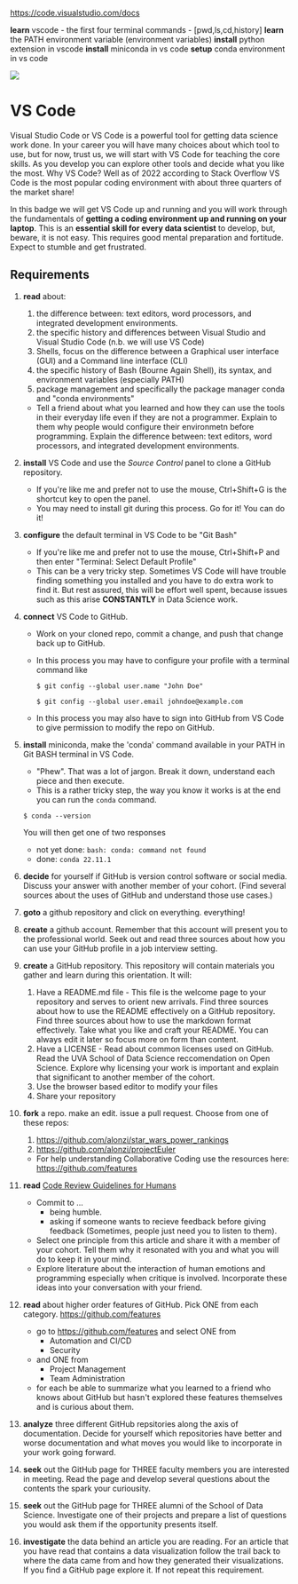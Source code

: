https://code.visualstudio.com/docs

   **learn** vscode - the first four terminal commands - [pwd,ls,cd,history]
   **learn** the PATH environment variable (environment variables)
   **install** python extension in vscode
   **install** miniconda in vs code
   **setup** conda environment in vs code



![](https://github.com/UVADS/orientation-technical/blob/main/content/images/vscode-badge.png)

# VS Code

Visual Studio Code or VS Code is a powerful tool for getting data science work done. In your career you will have many choices about which tool to use, but for now, trust us, we will start with VS Code for teaching the core skills. As you develop you can explore other tools and decide what you like the most.
Why VS Code? Well as of 2022 according to Stack Overflow VS Code is the most popular coding environment with about three quarters of the market share!

In this badge we will get VS Code up and running and you will work through the fundamentals of **getting a coding environment up and running on your laptop**. This is an **essential skill for every data scientist** to develop, but, beware, it is not easy. This requires good mental preparation and fortitude. Expect to stumble and get frustrated.


## Requirements

1. **read** about:
   1. the difference between: text editors, word processors, and integrated development environments.
   2. the specific history and differences between Visual Studio and Visual Studio Code (n.b. we will use VS Code)
   3. Shells, focus on the difference between a Graphical user interface (GUI) and a Command line interface (CLI)
   4. the specific history of Bash (Bourne Again Shell), its syntax, and environment variables (especially PATH)
   5. package management and specifically the package manager conda and "conda environments"

   * Tell a friend about what you learned and how they can use the tools in their everyday life even if they are not a programmer. Explain to them why people would configure their environmetn before programming. Explain the difference between: text editors, word processors, and integrated development environments.

2. **install** VS Code and use the *Source Control* panel to clone a GitHub repository.
   * If you're like me and prefer not to use the mouse, Ctrl+Shift+G is the shortcut key to open the panel.
   * You may need to install git during this process. Go for it! You can do it!

3. **configure** the default terminal in VS Code to be "Git Bash"
   * If you're like me and prefer not to use the mouse, Ctrl+Shift+P and then enter "Terminal: Select Default Profile"
   * This can be a very tricky step. Sometimes VS Code will have trouble finding something you installed and you have to do extra work to find it. But rest assured, this will be effort well spent, because issues such as this arise **CONSTANTLY** in Data Science work.

4. **connect** VS Code to GitHub.
   * Work on your cloned repo, commit a change, and push that change back up to GitHub.
   * In this process you may have to configure your profile with a terminal command like 
    
        `$ git config --global user.name "John Doe"`
   
        `$ git config --global user.email johndoe@example.com`
   * In this process you may also have to sign into GitHub from VS Code to give permission to modify the repo on GitHub.





5. **install** miniconda, make the 'conda' command available in your PATH in Git BASH terminal in VS Code.
    * "Phew". That was a lot of jargon. Break it down, understand each piece and then execute.
    * This is a rather tricky step, the way you know it works is at the end you can run the `conda` command.

     `$ conda --version`
     
     You will then get one of two responses
     * not yet done: `bash: conda: command not found`
     * done: `conda 22.11.1`





2. **decide** for yourself if GitHub is version control software or social media. Discuss your answer with another member of your cohort. (Find several sources about the uses of GitHub and understand those use cases.)

3. **goto** a github repository and click on everything. everything!

3. **create** a github account. Remember that this account will present you to the professional world. Seek out and read three sources about how you can use your GitHub profile in a job interview setting. 
 
4. **create** a GitHub repository. This repository will contain materials you gather and learn during this orientation. It will:
     1. Have a README.md file - This file is the welcome page to your repository and serves to orient new arrivals. Find three sources about how to use the README effectively on a GitHub repository. Find three sources about how to use the markdown format effectively. Take what you like and craft your README. You can always edit it later so focus more on form than content.
     2. Have a LICENSE - Read about common licenses used on GitHub. Read the UVA School of Data Science reccomendation on Open Science. Explore why licensing your work is important and explain that significant to another member of the cohort.
     3. Use the browser based editor to modify your files
     4. Share your repository

5. **fork** a repo. make an edit. issue a pull request. Choose from one of these repos:
    1.  https://github.com/alonzi/star_wars_power_rankings
    2.  https://github.com/alonzi/projectEuler

    * For help understanding Collaborative Coding use the resources here: https://github.com/features

5. **read** [Code Review Guidelines for Humans](https://phauer.com/2018/code-review-guidelines/)
    * Commit to ...
      * being humble.
      * asking if someone wants to recieve feedback before giving feedback (Sometimes, people just need you to listen to them).
    * Select one principle from this article and share it with a member of your cohort. Tell them why it resonated with you and what you will do to keep it in your mind.
    * Explore literature about the interaction of human emotions and programming especially when critique is involved. Incorporate these ideas into your conversation with your friend.

7. **read** about higher order features of GitHub. Pick ONE from each category. https://github.com/features
    * go to https://github.com/features and select ONE from
       * Automation and CI/CD
       * Security
    * and ONE from
       * Project Management
       * Team Administration
    * for each be able to summarize what you learned to a friend who knows about GitHub but hasn't explored these features themselves and is curious about them.
 
8. **analyze** three different GitHub repsitories along the axis of documentation. Decide for yourself which repositories have better and worse documentation and what moves you would like to incorporate in your work going forward.

9. **seek** out the GitHub page for THREE faculty members you are interested in meeting. Read the page and develop several questions about the contents the spark your curiousity.

10. **seek** out the GitHub page for THREE alumni of the School of Data Science. Investigate one of their projects and prepare a list of questions you would ask them if the opportunity presents itself.

11. **investigate** the data behind an article you are reading. For an article that you have read that contains a data visualization follow the trail back to where the data came from and how they generated their visualizations. If you find a GitHub page explore it. If not repeat this requirement.





